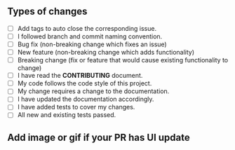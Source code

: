## Types of changes
<!--- What types of changes does your code introduce? Put an `x` in all the boxes that apply: -->
- [ ] Add tags to auto close the corresponding issue.
- [ ] I followed branch and commit naming convention.
- [ ] Bug fix (non-breaking change which fixes an issue)
- [ ] New feature (non-breaking change which adds functionality)
- [ ] Breaking change (fix or feature that would cause existing functionality to change)
- [ ] I have read the **CONTRIBUTING** document.
- [ ] My code follows the code style of this project.
- [ ] My change requires a change to the documentation.
- [ ] I have updated the documentation accordingly.
- [ ] I have added tests to cover my changes.
- [ ] All new and existing tests passed.

## Add image or gif if your PR has UI update
